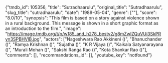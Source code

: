 {"tmdb_id": 105356, "title": "Sutradhaarulu", "original_title": "Sutradhaarulu", "slug_title": "sutradhaarulu", "date": "1989-05-04", "genre": [""], "score": "8.0/10", "synopsis": "This film is based on a story against violence shown in a rural background. This message is shown in a short graphic format as an introduction to the film.", "image": "https://image.tmdb.org/t/p/w185_and_h278_bestv2/g8mZwIZQuVUi3SkPRyn3SPBHVlB.jpg", "actors": ["Nageshwara Rao Akkineni ()", "Bhanuchander ()", "Ramya Krishnan ()", "Sujatha ()", "K R Vijaya ()", "Kaikala Satyanarayana ()", "Murali Mohan ()", "Sakshi Ranga Rao ()", "Kota Shankar Rao ()"], "comments": [], "recommandations_id": [], "youtube_key": "notfound"}